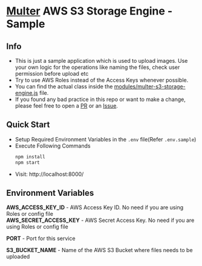 # [Multer](https://github.com/expressjs/multer) AWS S3 Storage Engine - Sample

## Info

- This is just a sample application which is used to upload images. Use your own logic for the operations like naming the files, check user permission before upload etc
- Try to use AWS Roles instead of the Access Keys whenever possible.
- You can find the actual class inside the [modules/multer-s3-storage-engine.js](modules/multer-s3-storage-engine.js) file.
- If you found any bad practice in this repo or want to make a change, please feel free to open a [PR](https://github.com/Puvipavan/multer-aws-s3-storage-engine/pulls) or an [Issue](https://github.com/Puvipavan/multer-aws-s3-storage-engine/issues).

## Quick Start

- Setup Required Environment Variables in the `.env` file(Refer `.env.sample`)
- Execute Following Commands
  ```bash
  npm install
  npm start 
  ```
- Visit: http://localhost:8000/

## Environment Variables

**AWS_ACCESS_KEY_ID** - AWS Access Key ID. No need if you are using Roles or config file \
**AWS_SECRET_ACCESS_KEY** - AWS Secret Access Key. No need if you are using Roles or config file

**PORT** - Port for this service 

**S3_BUCKET_NAME** - Name of the AWS S3 Bucket where files needs to be uploaded